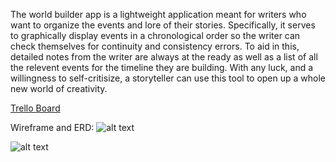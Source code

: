 The world builder app is a lightweight application meant for writers who want to organize the events and lore of their stories. Specifically, it serves to graphically display events in a chronological order so the writer can check themselves for continuity and consistency errors. To aid in this, detailed notes from the writer are always at the ready as well as a list of all the relevent events for the timeline they are building. With any luck, and a willingness to self-critisize, a storyteller can use this tool to open up a whole new world of creativity.

[Trello Board](https://trello.com/b/E2pgTVoE/world-builder-app)

Wireframe and ERD:
![alt text](https://git.generalassemb.ly/mcsei24/world-builder-app/blob/master/wireframes_erds/IMG_20191203_081026310.jpg)

![alt text](https://git.generalassemb.ly/mcsei24/world-builder-app/blob/master/wireframes_erds/IMG_20191203_081040722.jpg)